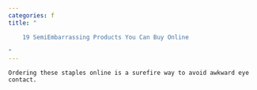```yaml
---
categories: f
title: "

    19 SemiEmbarrassing Products You Can Buy Online

"
---
```



    Ordering these staples online is a surefire way to avoid awkward eye contact.


